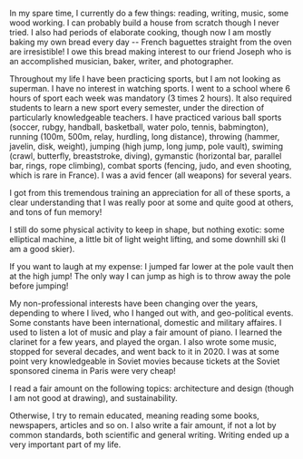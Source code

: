 In my spare time, I currently do a few things: reading, writing, music, some wood working. I can probably build a house from scratch though I never tried. I also had periods of elaborate cooking, though now I am mostly baking my own bread every day -- French baguettes straight from the oven are irresistible! I owe this bread making interest to our friend Joseph who is an accomplished musician, baker, writer, and photographer.

Throughout my life I have been practicing sports, but I am not looking as superman. I have no interest in watching sports. I went to a school where 6 hours of sport each week was mandatory (3 times 2 hours). It also required students to learn a new sport every semester, under the direction of particularly knowledgeable teachers. I have practiced various ball sports (soccer, rubgy, handball, basketball, water polo, tennis, babmington), running (100m, 500m, relay, hurdling, long distance), throwing (hammer, javelin, disk, weight), jumping (high jump, long jump, pole vault), swiming (crawl, butterfly, breaststroke, diving), gymanstic (horizontal bar, parallel bar, rings, rope climbing), combat sports (fencing, judo, and even shooting, which is rare in France). I was a avid fencer (all weapons) for several years. 

I got from this tremendous training an appreciation for all of these sports, a clear understanding that I was really poor at some and quite good at others, and tons of fun memory! 

I still do some physical activity to keep in shape, but nothing exotic: some elliptical machine, a little bit of light weight lifting, and some downhill ski (I am a good skier).

If you want to laugh at my expense: I jumped far lower at the pole vault then at the high jump! The only way I can jump as high is to throw away the pole before jumping!

My non-professional interests have been changing over the years, depending to where I lived, who I hanged out with, and geo-political events. Some constants have been international, domestic and military affaires. I used to listen a lot of music and play a fair amount of piano. I learned the clarinet for a few years, and played the organ. I also wrote some music, stopped for several decades, and went back to it in 2020. I was at some point very knowledgeable in Soviet movies because tickets at the Soviet sponsored cinema in Paris were very cheap! 

I read a fair amount on the following topics: architecture and design (though I am not good at drawing), and sustainability.

Otherwise, I try to remain educated, meaning reading some books, newspapers, articles and so on. I also write a fair amount, if not a lot by common standards, both scientific and general writing. Writing ended up a very important part of my life.